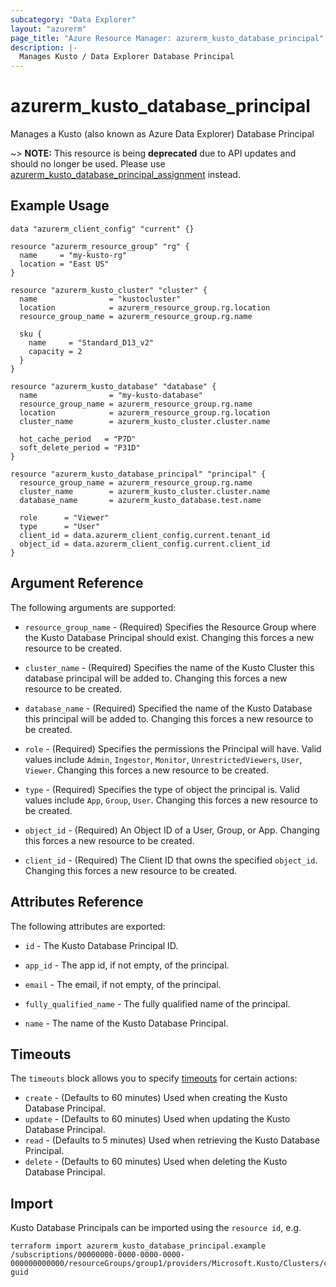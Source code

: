 ```yaml
---
subcategory: "Data Explorer"
layout: "azurerm"
page_title: "Azure Resource Manager: azurerm_kusto_database_principal"
description: |-
  Manages Kusto / Data Explorer Database Principal
---
```


# azurerm_kusto_database_principal

Manages a Kusto (also known as Azure Data Explorer) Database Principal

~> **NOTE:** This resource is being **deprecated** due to API updates and should no longer be used.  Please use [azurerm_kusto_database_principal_assignment](./kusto_database_principal_assignment.html) instead.

## Example Usage

```hcl
data "azurerm_client_config" "current" {}

resource "azurerm_resource_group" "rg" {
  name     = "my-kusto-rg"
  location = "East US"
}

resource "azurerm_kusto_cluster" "cluster" {
  name                = "kustocluster"
  location            = azurerm_resource_group.rg.location
  resource_group_name = azurerm_resource_group.rg.name

  sku {
    name     = "Standard_D13_v2"
    capacity = 2
  }
}

resource "azurerm_kusto_database" "database" {
  name                = "my-kusto-database"
  resource_group_name = azurerm_resource_group.rg.name
  location            = azurerm_resource_group.rg.location
  cluster_name        = azurerm_kusto_cluster.cluster.name

  hot_cache_period   = "P7D"
  soft_delete_period = "P31D"
}

resource "azurerm_kusto_database_principal" "principal" {
  resource_group_name = azurerm_resource_group.rg.name
  cluster_name        = azurerm_kusto_cluster.cluster.name
  database_name       = azurerm_kusto_database.test.name

  role      = "Viewer"
  type      = "User"
  client_id = data.azurerm_client_config.current.tenant_id
  object_id = data.azurerm_client_config.current.client_id
}
```

## Argument Reference

The following arguments are supported:

* `resource_group_name` - (Required) Specifies the Resource Group where the Kusto Database Principal should exist. Changing this forces a new resource to be created.

* `cluster_name` - (Required) Specifies the name of the Kusto Cluster this database principal will be added to. Changing this forces a new resource to be created.

* `database_name` - (Required) Specified the name of the Kusto Database this principal will be added to. Changing this forces a new resource to be created.

* `role` - (Required) Specifies the permissions the Principal will have. Valid values include `Admin`, `Ingestor`, `Monitor`, `UnrestrictedViewers`, `User`, `Viewer`. Changing this forces a new resource to be created.

* `type` - (Required) Specifies the type of object the principal is. Valid values include `App`, `Group`, `User`. Changing this forces a new resource to be created.

* `object_id` - (Required) An Object ID of a User, Group, or App. Changing this forces a new resource to be created.

* `client_id` - (Required) The Client ID that owns the specified `object_id`. Changing this forces a new resource to be created.

## Attributes Reference

The following attributes are exported:

* `id` - The Kusto Database Principal ID.

* `app_id` - The app id, if not empty, of the principal.

* `email` - The email, if not empty, of the principal.

* `fully_qualified_name` - The fully qualified name of the principal.

* `name` - The name of the Kusto Database Principal.

## Timeouts



The `timeouts` block allows you to specify [timeouts](https://www.terraform.io/docs/configuration/resources.html#timeouts) for certain actions:

* `create` - (Defaults to 60 minutes) Used when creating the Kusto Database Principal.
* `update` - (Defaults to 60 minutes) Used when updating the Kusto Database Principal.
* `read` - (Defaults to 5 minutes) Used when retrieving the Kusto Database Principal.
* `delete` - (Defaults to 60 minutes) Used when deleting the Kusto Database Principal.

## Import

Kusto Database Principals can be imported using the `resource id`, e.g.

```shell
terraform import azurerm_kusto_database_principal.example /subscriptions/00000000-0000-0000-0000-000000000000/resourceGroups/group1/providers/Microsoft.Kusto/Clusters/cluster1/Databases/database1/Role/role1/FQN/some-guid
```
